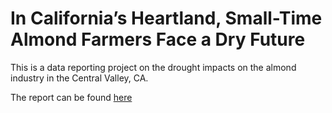 # In California’s Heartland, Small-Time Almond Farmers Face a Dry Future

This is a data reporting project on the drought impacts on the almond industry in the Central Valley, CA.

The report can be found [here](https://2hyunie.github.io/pu-ca-almond-report/)
